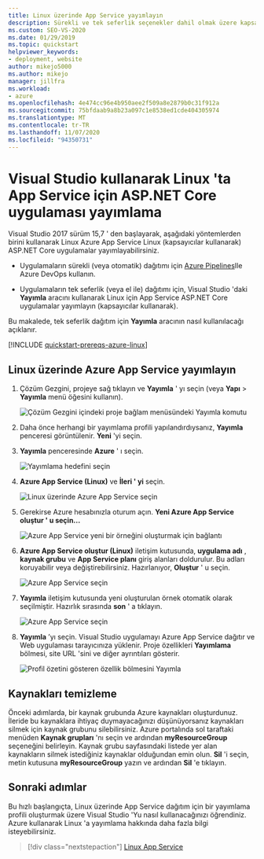 ```yaml
---
title: Linux üzerinde App Service yayımlayın
description: Sürekli ve tek seferlik seçenekler dahil olmak üzere kapsayıcıları kullanarak Linux Azure App Service ASP.NET Core Uygulamaları yayımlama yöntemleri hakkında bilgi edinin.
ms.custom: SEO-VS-2020
ms.date: 01/29/2019
ms.topic: quickstart
helpviewer_keywords:
- deployment, website
author: mikejo5000
ms.author: mikejo
manager: jillfra
ms.workload:
- azure
ms.openlocfilehash: 4e474cc96e4b950aee2f509a8e2879b0c31f912a
ms.sourcegitcommit: 75bfdaab9a8b23a097c1e8538ed1cde404305974
ms.translationtype: MT
ms.contentlocale: tr-TR
ms.lasthandoff: 11/07/2020
ms.locfileid: "94350731"
---
```

# <a name="publish-an-aspnet-core-app-to-app-service-on-linux-using-visual-studio"></a>Visual Studio kullanarak Linux 'ta App Service için ASP.NET Core uygulaması yayımlama

Visual Studio 2017 sürüm 15,7 ' den başlayarak, aşağıdaki yöntemlerden birini kullanarak Linux Azure App Service Linux (kapsayıcılar kullanarak) ASP.NET Core uygulamalar yayımlayabilirsiniz.

* Uygulamaların sürekli (veya otomatik) dağıtımı için [Azure Pipelines](/azure/devops/pipelines/get-started-yaml?view=azdevops&preserve-view=true)Ile Azure DevOps kullanın.

* Uygulamaların tek seferlik (veya el ile) dağıtımı için, Visual Studio 'daki **Yayımla** aracını kullanarak Linux için App Service ASP.NET Core uygulamalar yayımlayın (kapsayıcılar kullanarak).

Bu makalede, tek seferlik dağıtım için **Yayımla** aracının nasıl kullanılacağı açıklanır.

[!INCLUDE [quickstart-prereqs-azure-linux](includes/quickstart-prereqs-azure-linux.md)]

## <a name="publish-to-azure-app-service-on-linux"></a>Linux üzerinde Azure App Service yayımlayın

1. Çözüm Gezgini, projeye sağ tıklayın ve **Yayımla** ' yı seçin (veya **Yapı**  >  **Yayımla** menü öğesini kullanın).

    ![Çözüm Gezgini içindeki proje bağlam menüsündeki Yayımla komutu](../deployment/media/quickstart-publish.png "Yayımla ' yı seçin")

1. Daha önce herhangi bir yayımlama profili yapılandırdıysanız, **Yayımla** penceresi görüntülenir. **Yeni** 'yi seçin.

1. **Yayımla** penceresinde **Azure** ' ı seçin.

    ![Yayımlama hedefini seçin](../deployment/media/quickstart-publish-azure-new.png)

1. **Azure App Service (Linux)** ve **İleri ' yi** seçin.

    ![Linux üzerinde Azure App Service seçin](../deployment/media/quickstart-publish-linux-select-azure-service.png)

1. Gerekirse Azure hesabınızla oturum açın. **Yeni Azure App Service oluştur ' u seçin...**

    ![Azure App Service yeni bir örneğini oluşturmak için bağlantı](../deployment/media/quickstart-publish-linux-create-new-link.png)

1. **Azure App Service oluştur (Linux)** iletişim kutusunda, **uygulama adı** , **kaynak grubu** ve **App Service planı** giriş alanları doldurulur. Bu adları koruyabilir veya değiştirebilirsiniz. Hazırlanıyor, **Oluştur** ' u seçin.

    ![Azure App Service seçin](../deployment/media/quickstart-publish-linux-create-new-dialog.png)

1. **Yayımla** iletişim kutusunda yeni oluşturulan örnek otomatik olarak seçilmiştir. Hazırlık sırasında **son** ' a tıklayın.

    ![Azure App Service seçin](../deployment/media/quickstart-publish-linux-select-instance.png)

1. **Yayımla** ’yı seçin. Visual Studio uygulamayı Azure App Service dağıtır ve Web uygulaması tarayıcınıza yüklenir. Proje özellikleri **Yayımlama** bölmesi, site URL 'sini ve diğer ayrıntıları gösterir.

    ![Profil özetini gösteren özellik bölmesini Yayımla](../deployment/media/quickstart-publish-linux-summary-page.png)

## <a name="clean-up-resources"></a>Kaynakları temizleme

Önceki adımlarda, bir kaynak grubunda Azure kaynakları oluşturdunuz. İleride bu kaynaklara ihtiyaç duymayacağınızı düşünüyorsanız kaynakları silmek için kaynak grubunu silebilirsiniz.
Azure portalında sol taraftaki menüden **Kaynak grupları** 'nı seçin ve ardından **myResourceGroup** seçeneğini belirleyin.
Kaynak grubu sayfasındaki listede yer alan kaynakların silmek istediğiniz kaynaklar olduğundan emin olun.
**Sil** 'i seçin, metin kutusuna **myResourceGroup** yazın ve ardından **Sil** 'e tıklayın.

## <a name="next-steps"></a>Sonraki adımlar

Bu hızlı başlangıçta, Linux üzerinde App Service dağıtım için bir yayımlama profili oluşturmak üzere Visual Studio 'Yu nasıl kullanacağınızı öğrendiniz. Azure kullanarak Linux 'a yayımlama hakkında daha fazla bilgi isteyebilirsiniz.

> [!div class="nextstepaction"]
> [Linux App Service](/azure/app-service/containers/app-service-linux-intro)